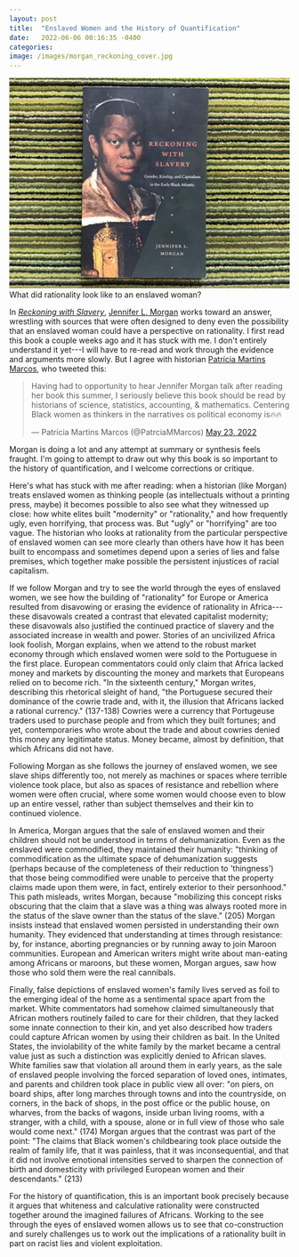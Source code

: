 ```yaml
---
layout: post
title:  "Enslaved Women and the History of Quantification"
date:   2022-06-06 00:16:35 -0400
categories:
image: /images/morgan_reckoning_cover.jpg
---
```


![Cover image of book Reckoning with Slavery by Jennifer L. Morgan](/images/morgan_reckoning_cover.jpg)
What did rationality look like to an enslaved woman?

In [*Reckoning with Slavery*](https://www.dukeupress.edu/reckoning-with-slavery), [Jennifer L. Morgan](https://as.nyu.edu/content/nyu-as/as/faculty/jennifer-morgan.html) works toward an answer, wrestling with sources that were often designed to deny even the possibility that an enslaved woman could have a perspective on rationality. I first read this book a couple weeks ago and it has stuck with me. I don't entirely understand it yet---I will have to re-read and work through the evidence and arguments more slowly. But I agree with historian [Patrícia Martins Marcos](https://www.patriciamartinsmarcos.com/about.html), who tweeted this:

<blockquote class="twitter-tweet"><p lang="en" dir="ltr">Having had to opportunity to hear Jennifer Morgan talk after reading her book this summer, I seriously believe this book should be read by historians of science, statistics, accounting, &amp; mathematics. Centering Black women as thinkers in the narratives os political economy is🔥🔥</p>&mdash; Patrícia Martins Marcos (@PatrciaMMarcos) <a href="https://twitter.com/PatrciaMMarcos/status/1528849754427375618?ref_src=twsrc%5Etfw">May 23, 2022</a></blockquote> <script async src="https://platform.twitter.com/widgets.js" charset="utf-8"></script>

Morgan is doing a lot and any attempt at summary or synthesis feels fraught. I'm going to attempt to draw out why this book is so important to the history of quantification, and I welcome corrections or critique.

Here's what has stuck with me after reading: when a historian (like Morgan) treats enslaved women as thinking people (as intellectuals without a printing press, maybe) it becomes possible to also see what they witnessed up close: how white elites built "modernity" or "rationality," and how frequently ugly, even horrifying, that process was. But "ugly" or "horrifying" are too vague. The historian who looks at rationality from the particular perspective of enslaved women can see more clearly than others have how it has been built to encompass and sometimes depend upon a series of lies and false premises, which together make possible the persistent injustices of racial capitalism.

If we follow Morgan and try to see the world through the eyes of enslaved women, we see how the building of "rationality" for Europe or America resulted from disavowing or erasing the evidence of rationality in Africa---these disavowals created a contrast that elevated capitalist modernity; these disavowals also justified the continued practice of slavery and the associated increase in wealth and power. Stories of an uncivilized Africa look foolish, Morgan explains, when we attend to the robust market economy through which enslaved women were sold to the Portuguese in the first place. European commentators could only claim that Africa lacked money and markets by discounting the money and markets that Europeans relied on to become rich. "In the sixteenth century," Morgan writes, describing this rhetorical sleight of hand, "the Portuguese secured their dominance of the cowrie trade and, with it, the illusion that Africans lacked a rational currency." (137-138) Cowries were a currency that Portugeuse traders used to purchase people and from which they built fortunes; and yet, contemporaries who wrote about the trade and about cowries denied this money any legitimate status. Money became, almost by definition, that which Africans did not have.

Following Morgan as she follows the journey of enslaved women, we see slave ships differently too, not merely as machines or spaces where terrible violence took place, but also as spaces of resistance and rebellion where women were often crucial, where some women would choose even to blow up an entire vessel, rather than subject themselves and their kin to continued violence.

In America, Morgan argues that the sale of enslaved women and their children should not be understood in terms of dehumanization. Even as the enslaved were commodified, they maintained their humanity: "thinking of commodification as the ultimate space of dehumanization suggests (perhaps because of the completeness of their reduction to 'thingness') that those being commodified were unable to perceive that the property claims made upon them were, in fact, entirely exterior to their personhood." This path misleads, writes Morgan, because "mobilizing this concept risks obscuring that the claim that a slave was a thing was always rooted more in the status of the slave owner than the status of the slave." (205) Morgan insists instead that enslaved women persisted in understanding their own humanity. They evidenced that understanding at times through resistance: by, for instance, aborting pregnancies or by running away to join Maroon communities. European and American writers might write about man-eating among Africans or maroons, but these women, Morgan argues, saw how those who sold them were the real cannibals.

Finally, false depictions of enslaved women's family lives served as foil to the emerging ideal of the home as a sentimental space apart from the market. White commentators had somehow claimed simultaneously that African mothers routinely failed to care for their children, that they lacked some innate connection to their kin, and yet also described how traders could capture African women by using their children as bait. In the United States, the inviolability of the white family by the market became a central value just as such a distinction was explicitly denied to African slaves. White families saw that violation all around them in early years, as the sale of enslaved people involving the forced separation of loved ones, intimates, and parents and children took place in public view all over: "on piers, on board ships, after long marches through towns and into the countryside, on corners, in the back of shops, in the post office or the public house, on wharves, from the backs of wagons, inside urban living rooms, with a stranger, with a child, with a spouse, alone or in full view of those who sale would come next." (174) Morgan argues that the contrast was part of the point: "The claims that Black women's childbearing took place outside the realm of family life, that it was painless, that it was inconsequential, and that it did not involve emotional intensities served to sharpen the connection of birth and domesticity with privileged European women and their descendants." (213)

For the history of quantification, this is an important book precisely because it argues that whiteness and calculative rationality were constructed together around the imagined failures of Africans. Working to the see through the eyes of enslaved women allows us to see that co-construction and surely challenges us to work out the implications of a rationality built in part on racist lies and violent exploitation.

